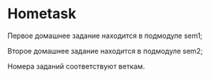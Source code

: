 # Hometask
Первое домашнее задание находится в подмодуле sem1;

Второе домашнее задание находится в подмодуле sem2;

Номера заданий соответствуют веткам.
